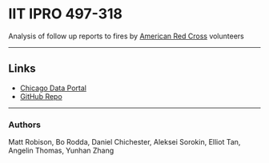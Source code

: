 # IIT IPRO 497-318
Analysis of follow up reports to fires by [American Red Cross](https://www.redcross.org/) volunteers
<hr>

## Links
+ [Chicago Data Portal](https://data.cityofchicago.org/)
+ [GitHub Repo](https://github.com/alegresor/ARC_After_Fire_Reports)

<hr>

### Authors
Matt Robison, Bo Rodda, Daniel Chichester, Aleksei Sorokin, Elliot Tan, Angelin Thomas, Yunhan Zhang
